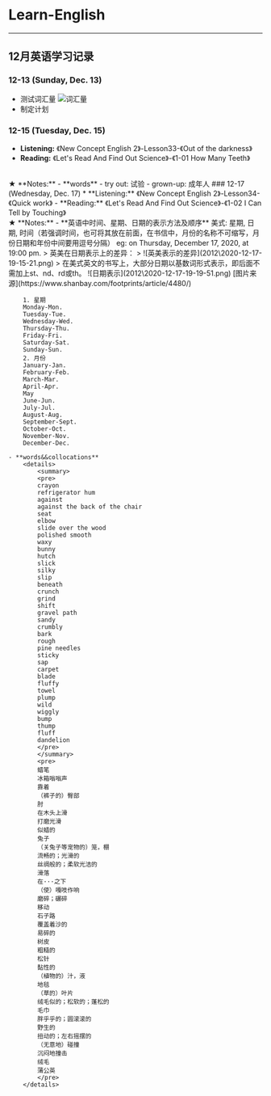 # Learn-English
----------
## 12月英语学习记录
### 12-13 (Sunday, Dec. 13)
* 测试词汇量
![词汇量](2012\amount-0.png)
* 制定计划
### 12-15 (Tuesday, Dec. 15)
* **Listening:** 《New Concept English 2》-Lesson33-《Out of the darkness》
* **Reading:** 《Let's Read And Find Out Science》-《1-01 How Many Teeth》
<br>
&#9733; **Notes:**
    - **words**
        - try out: 试验
        - grown-up: 成年人
### 12-17 (Wednesday, Dec. 17)
* **Listening:** 《New Concept English 2》-Lesson34-《Quick work》
- **Reading:** 《Let's Read And Find Out Science》-《1-02 I Can Tell by Touching》
<br>
&#9733; **Notes:** 
    - **英语中时间、星期、日期的表示方法及顺序**
    美式: 星期, 日期, 时间（若强调时间，也可将其放在前面，在书信中，月份的名称不可缩写，月份日期和年份中间要用逗号分隔）
    eg: on Thursday, December 17, 2020, at 19:00 pm.
    > 英美在日期表示上的差异：
    > ![英美表示的差异](2012\2020-12-17-19-15-21.png)
    > 在美式英文的书写上，大部分日期以基数词形式表示，即后面不需加上st、nd、rd或th。
    ![日期表示](2012\2020-12-17-19-19-51.png)
    [图片来源](https://www.shanbay.com/footprints/article/4480/)

        1. 星期
        Monday-Mon.
        Tuesday-Tue.
        Wednesday-Wed.
        Thursday-Thu.
        Friday-Fri.
        Saturday-Sat.
        Sunday-Sun.
        2. 月份
        January-Jan.
        February-Feb.
        March-Mar.
        April-Apr.
        May
        June-Jun.
        July-Jul.
        August-Aug.
        September-Sept.
        October-Oct.
        November-Nov.
        December-Dec.

    - **words&&collocations**
        <details>
            <summary>
            <pre>
            crayon
            refrigerator hum
            against
            against the back of the chair
            seat
            elbow
            slide over the wood
            polished smooth
            waxy
            bunny
            hutch
            slick
            silky
            slip
            beneath
            crunch
            grind
            shift
            gravel path
            sandy
            crumbly
            bark
            rough
            pine needles
            sticky
            sap
            carpet
            blade
            fluffy
            towel
            plump
            wild
            wiggly
            bump
            thump
            fluff
            dandelion
            </pre>
            </summary>
            <pre>
            蜡笔
            冰箱嗡嗡声
            靠着
            （裤子的）臀部
            肘
            在木头上滑
            打磨光滑
            似蜡的
            兔子
            （关兔子等宠物的）笼，棚
            流畅的；光滑的
            丝绸般的；柔软光洁的
            滑落
            在···之下
            （使）嘎吱作响
            磨碎；碾碎
            移动
            石子路
            覆盖着沙的
            易碎的
            树皮
            粗糙的
            松针
            黏性的
            （植物的）汁，液
            地毯
            （草的）叶片
            绒毛似的；松软的；蓬松的
            毛巾
            胖乎乎的；圆滚滚的
            野生的
            扭动的；左右摇摆的
            （无意地）碰撞
            沉闷地撞击
            绒毛
            蒲公英
            </pre>
        </details>
